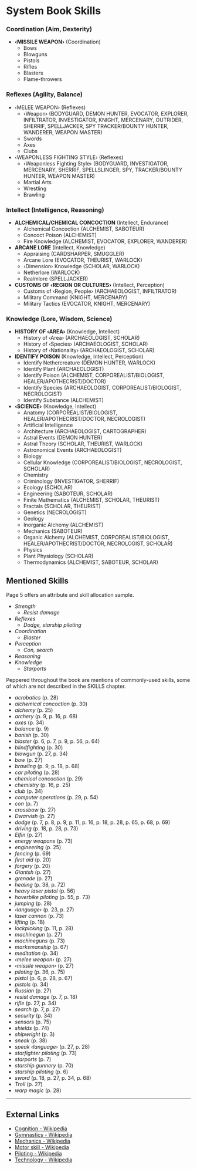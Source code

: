 System Book Skills
==================

<h3 id="coordination">Coordination (Aim, Dexterity)</h3>

- **&lsaquo;MISSILE WEAPON&rsaquo;** (Coordination)
  + Bows
  + Blowguns
  + Pistols
  + Rifles
  + Blasters
  + Flame-throwers

<h3 id="reflexes">Reflexes (Agility, Balance)</h3>

- &lsaquo;MELEE WEAPON&rsaquo; (Reflexes)
  + &lsaquo;Weapon&rsaquo; (BODYGUARD, DEMON HUNTER, EVOCATOR, EXPLORER, INFILTRATOR,
    INVESTIGATOR, KNIGHT, MERCENARY, OUTRIDER, SHERRIF, SPELLJACKER, SPY
    TRACKER/BOUNTY HUNTER, WANDERER, WEAPON MASTER)
  + Swords
  + Axes
  + Clubs
- &lsaquo;WEAPONLESS FIGHTING STYLE&rsaquo; (Reflexes)
  + &lsaquo;Weaponless Fighting Style&rsaquo; (BODYGUARD, INVESTIGATOR, MERCENARY, SHERRIF,
    SPELLSLINGER, SPY, TRACKER/BOUNTY HUNTER, WEAPON MASTER)
  + Martial Arts
  + Wrestling
  + Brawling

<h3 id="intellect">Intellect (Intelligence, Reasoning)</h3>

- **ALCHEMICAL/CHEMICAL CONCOCTION** (Intellect, Endurance)
  + Alchemical Concoction (ALCHEMIST, SABOTEUR)
  + Concoct Poison (ALCHEMIST)
  + Fire Knowledge (ALCHEMIST, EVOCATOR, EXPLORER, WANDERER)
- **ARCANE LORE** (Intellect, Knowledge)
  + Appraising (CARDSHARPER, SMUGGLER)
  + Arcane Lore (EVOCATOR, THEURIST, WARLOCK)
  + &lsaquo;Dimension&rsaquo; Knowledge (SCHOLAR, WARLOCK)
  + Netherlore (WARLOCK)
  + Realmlore (SPELLJACKER)
- **CUSTOMS OF &lsaquo;REGION OR CULTURES&rsaquo;** (Intellect, Perception)
  + Customs of &lsaquo;Region, People&rsaquo; (ARCHAEOLOGIST, INFILTRATOR)
  + Military Command (KNIGHT, MERCENARY)
  + Military Tactics (EVOCATOR, KNIGHT, MERCENARY)

<h3 id="knowledge">Knowledge (Lore, Wisdom, Science)</h3>

- **HISTORY OF &lsaquo;AREA&rsaquo;** (Knowledge, Intellect)
  + History of &lsaquo;Area&rsaquo; (ARCHAEOLOGIST, SCHOLAR)
  + History of &lsaquo;Species&rsaquo; (ARCHAEOLOGIST, SCHOLAR)
  + History of &lsaquo;Nationality&rsaquo; (ARCHAEOLOGIST, SCHOLAR)
- **IDENTIFY POISON** (Knowledge, Intellect, Perception)
  + Identify Nethercreature (DEMON HUNTER, WARLOCK)
  + Identify Plant (ARCHAEOLOGIST)
  + Identify Poison (ALCHEMIST, CORPOREALIST/BIOLOGIST,
    HEALER/APOTHECRIST/DOCTOR)
  + Identify Species (ARCHAEOLOGIST, CORPOREALIST/BIOLOGIST, NECROLOGIST)
  + Identify Substance (ALCHEMIST)
- **&lsaquo;SCIENCE&rsaquo;** (Knowledge, Intellect)
  + Anatomy (CORPOREALIST/BIOLOGIST, HEALER/APOTHECRIST/DOCTOR, NECROLOGIST)
  + Artificial Intelligence
  + Architecture (ARCHAEOLOGIST, CARTOGRAPHER)
  + Astral Events (DEMON HUNTER)
  + Astral Theory (SCHOLAR, THEURIST, WARLOCK)
  + Astronomical Events (ARCHAEOLOGIST)
  + Biology
  + Cellular Knowledge (CORPOREALIST/BIOLOGIST, NECROLOGIST, SCHOLAR)
  + Chemistry
  + Criminology (INVESTIGATOR, SHERRIF)
  + Ecology (SCHOLAR)
  + Engineering (SABOTEUR, SCHOLAR)
  + Finite Mathematics (ALCHEMIST, SCHOLAR, THEURIST)
  + Fractals (SCHOLAR, THEURIST)
  + Genetics (NECROLOGIST)
  + Geology
  + Inorganic Alchemy (ALCHEMIST)
  + Mechanics (SABOTEUR)
  + Organic Alchemy (ALCHEMIST, CORPOREALIST/BIOLOGIST,
    HEALER/APOTHECRIST/DOCTOR, NECROLOGIST, SCHOLAR)
  + Physics
  + Plant Physiology (SCHOLAR)
  + Thermodynamics (ALCHEMIST, SABOTEUR, SCHOLAR)

Mentioned Skills
----------------

Page 5 offers an attribute and skill allocation sample.

- *Strength*
  + *Resist damage*
- *Reflexes*
  + *Dodge, starship piloting*
- *Coordination*
  + *Blaster*
- *Perception*
  + *Con, search*
- *Reasoning*
- *Knowledge*
  + *Starports*

Peppered throughout the book are mentions of commonly-used skills, some of
which are not described in the SKILLS chapter.

- *acrobatics* (p. 28)
- *alchemical concoction* (p. 30)
- *alchemy* (p. 25)
- *archery* (p. 9, p. 16, p. 68)
- *axes* (p. 34)
- *balance* (p. 9)
- *banish* (p. 30)
- *blaster* (p. 6, p. 7, p. 9, p. 56, p. 64)
- *blindfighting* (p. 30)
- *blowgun* (p. 27, p. 34)
- *bow* (p. 27)
- *brawling* (p. 9, p. 18, p. 68)
- *car piloting* (p. 28)
- *chemical concoction* (p. 29)
- *chemistry* (p. 16, p. 25)
- *club* (p. 34)
- *computer operations* (p. 29, p. 54)
- *con* (p. 7)
- *crossbow* (p. 27)
- *Dwarvish* (p. 27)
- *dodge* (p. 7, p. 8, p. 9, p. 11, p. 16, p. 18, p. 28, p. 65, p. 68, p. 69)
- *driving* (p. 18, p. 28, p. 73)
- *Elfin* (p. 27)
- *energy weapons* (p. 73)
- *engineering* (p. 25)
- *fencing* (p. 69)
- *first aid* (p. 20)
- *forgery* (p. 20)
- *Giantsh* (p. 27)
- *grenade* (p. 27)
- *healing* (p. 38, p. 72)
- *heavy laser pistol* (p. 56)
- *hoverbike piloting* (p. 55, p. 73)
- *jumping* (p. 28)
- *&lsaquo;language&rsaquo;* (p. 23, p. 27)
- *laser cannon* (p. 73)
- *lifting* (p. 18)
- *lockpicking* (p. 11, p. 28)
- *machinegun* (p. 27)
- *machineguns* (p. 73)
- *marksmanship* (p. 67)
- *meditation* (p. 34)
- *&lsaquo;melee weapon&rsaquo;* (p. 27)
- *&lsaquo;missile weapon&rsaquo;* (p. 27)
- *piloting* (p. 36, p. 75)
- *pistol* (p. 6, p. 28, p. 67)
- *pistols* (p. 34)
- *Russian* (p. 27)
- *resist damage* (p. 7, p. 18)
- *rifle* (p. 27, p. 34)
- *search* (p. 7, p. 27)
- *security* (p. 34)
- *sensors* (p. 75)
- *shields* (p. 74)
- *shipwright* (p. 3)
- *sneak* (p. 38)
- *speak &lsaquo;language&rsaquo;* (p. 27, p. 28)
- *starfighter piloting* (p. 73)
- *starports* (p. 7)
- *starship gunnery* (p. 70)
- *starship piloting* (p. 6)
- *sword* (p. 18, p. 27, p. 34, p. 68)
- *Troll* (p. 27)
- *warp magic* (p. 28)

---


External Links
--------------

- [Cognition - Wikipedia](https://en.wikipedia.org/wiki/Cognition)
- [Gymnastics - Wikipedia](https://en.wikipedia.org/wiki/Gymnastics)
- [Mechanics - Wikipedia](https://en.wikipedia.org/wiki/Mechanics)
- [Motor skill - Wikipedia](https://en.wikipedia.org/wiki/Motor_skill)
- [Piloting - Wikipedia](https://en.wikipedia.org/wiki/Piloting)
- [Technology - Wikipedia](https://en.wikipedia.org/wiki/Technology)
